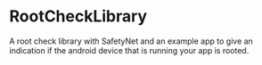 # RootCheckLibrary

A root check library with SafetyNet and an example app to give an indication if the android device that is running your app is rooted.

